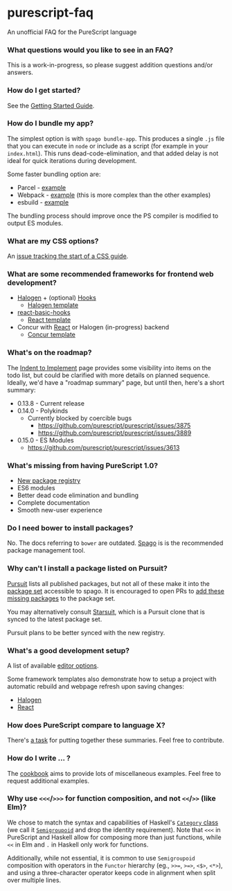 # purescript-faq
An unofficial FAQ for the PureScript language

### What questions would you like to see in an FAQ?

This is a work-in-progress, so please suggest addition questions and/or answers.

### How do I get started?

See the [Getting Started Guide](https://github.com/purescript/documentation/blob/master/guides/Getting-Started.md).

### How do I bundle my app?

The simplest option is with `spago bundle-app`. This produces a single `.js` file that you can execute in `node` or include as a script (for example in your `index.html`). This runs dead-code-elimination, and that added delay is not ideal for quick iterations during development.

Some faster bundling option are:
* Parcel - [example](https://github.com/purescript-halogen/purescript-halogen-template)
* Webpack - [example](https://github.com/milesfrain/tps-save-gist/tree/ace-mode-fixed) (this is more complex than the other examples)
* esbuild - [example](https://github.com/Mateiadrielrafael/purescript-halogen-template)

The bundling process should improve once the PS compiler is modified to output ES modules.

### What are my CSS options?

An [issue tracking the start of a CSS guide](https://github.com/purescript/documentation/issues/336).

### What are some recommended frameworks for frontend web development?

* [Halogen](https://github.com/purescript-halogen/purescript-halogen/) + (optional) [Hooks](https://github.com/thomashoneyman/purescript-halogen-hooks/)
  * [Halogen template](https://github.com/purescript-halogen/purescript-halogen-template/)
* [react-basic-hooks](https://github.com/spicydonuts/purescript-react-basic-hooks/)
  * [React template](https://github.com/purescript-templates/react-basic-hooks)
* Concur with [React](https://github.com/purescript-concur/purescript-concur-react) or Halogen (in-progress) backend
  * [Concur template](https://github.com/purescript-concur/purescript-concur-starter)

### What's on the roadmap?

The [Indent to Implement](https://github.com/purescript/purescript/milestone/29) page provides some visibility into items on the todo list, but could be clarified with more details on planned sequence.
Ideally, we'd have a "roadmap summary" page, but until then, here's a short summary:

* 0.13.8 - Current release
* 0.14.0 - Polykinds
  * Currently blocked by coercible bugs
    * https://github.com/purescript/purescript/issues/3875
    * https://github.com/purescript/purescript/issues/3889
* 0.15.0 - ES Modules
  * https://github.com/purescript/purescript/issues/3613

### What's missing from having PureScript 1.0?

* [New package registry](https://github.com/purescript/registry)
* ES6 modules
* Better dead code elimination and bundling
* Complete documentation
* Smooth new-user experience

### Do I need bower to install packages?

No. The docs referring to `bower` are outdated. [Spago](https://github.com/purescript/spago) is is the recommended package management tool.

### Why can't I install a package listed on Pursuit?

[Pursuit](https://pursuit.purescript.org/) lists all published packages, but not all of these make it into the [package set](https://github.com/purescript/package-sets/) accessible to spago. It is encouraged to open PRs to [add these missing packages](https://github.com/purescript/package-sets/blob/master/CONTRIBUTING.md#how-to-add-a-package-to-the-set) to the package set.

You may alternatively consult [Starsuit](https://spacchetti.github.io/starsuit/), which is a Pursuit clone that is synced to the latest package set.

Pursuit plans to be better synced with the new registry.

### What's a good development setup?

A list of available [editor options](https://github.com/purescript/documentation/blob/master/ecosystem/Editor-and-tool-support.md).

Some framework templates also demonstrate how to setup a project with automatic rebuild and webpage refresh upon saving changes:
* [Halogen](https://github.com/purescript-halogen/purescript-halogen-template)
* [React](https://github.com/purescript-templates/react-basic-hooks)

### How does PureScript compare to language X?

There's [a task](https://github.com/purescript/documentation/issues/334) for putting together these summaries. Feel free to contribute.

### How do I write ... ?

The [cookbook](https://github.com/JordanMartinez/purescript-cookbook) aims to provide lots of miscellaneous examples. Feel free to request additional examples.

### Why use `<<<`/`>>>` for function composition, and not `<<`/`>>` (like Elm)?

We chose to match the syntax and capabilities of Haskell's [`Category` class](https://hackage.haskell.org/package/base-4.14.0.0/docs/Control-Category.html#t:Category) (we call it [`Semigroupoid`](https://pursuit.purescript.org/packages/purescript-prelude/docs/Control.Semigroupoid) and drop the identity requirement). Note that `<<<` in PureScript and Haskell allow for composing more than just functions, while `<<` in Elm and `.` in Haskell only work for functions. 

Additionally, while not essential, it is common to use `Semigroupoid` composition with operators in the `Functor` hierarchy (eg., `>>=`, `>=>`, `<$>`, `<*>`), and using a three-character operator keeps code in alignment when split over multiple lines.

